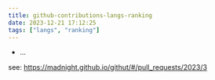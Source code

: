 ```yaml
---
title: github-contributions-langs-ranking
date: 2023-12-21 17:12:25
tags: ["langs", "ranking"]
---
```

- ...

see: https://madnight.github.io/githut/#/pull_requests/2023/3

